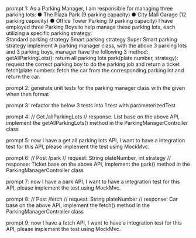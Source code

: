 prompt 1:
As a Parking Manager, I am responsible for managing three parking lots: ● The Plaza Park (9 parking capacity) ● City Mall Garage (12 parking capacity) ● Office Tower Parking (9 parking capacity) I have employed three Parking Boys to help manage these parking lots, each utilizing a specific parking strategy:  
Standard parking strategy
Smart parking strategy
Super Smart parking strategy
implement A parking manager class, with the above 3 parking lots and 3 parking boys, manager have the following 3 method: getAllParkingLots(): return all parking lots park(plate number, strategy): request the correct parking boy to do the parking job and return a ticket fetch(plate number): fetch the car from the corresponding parking lot and return the car.

prompt 2:
generate unit tests for the parking manager class with the given when then format

prompt 3:
refactor the below 3 tests into 1 test with parameterizedTest

prompt 4:
// Get /allParkingLots
// response: List<ParkingLot>
base on the above API, implement the getAllParkingLots() method in the ParkingManagerController class

prompt 5:
now I have a get all parking lots API, I want to have a integration test for this API, please implement the test using MockMvc.

prompt 6:
// Post /park
// request: String plateNumber, int strategy
// response: Ticket
base on the above API, implement the park() method in the ParkingManagerController class

prompt 7:
now I have a park API, I want to have a integration test for this API, please implement the test using MockMvc.

prompt 8:
// Post /fetch
// request: String plateNumber
// response: Car
base on the above API, implement the fetch() method in the ParkingManagerController class

prompt 9:
now I have a fetch API, I want to have a integration test for this API, please implement the test using MockMvc.